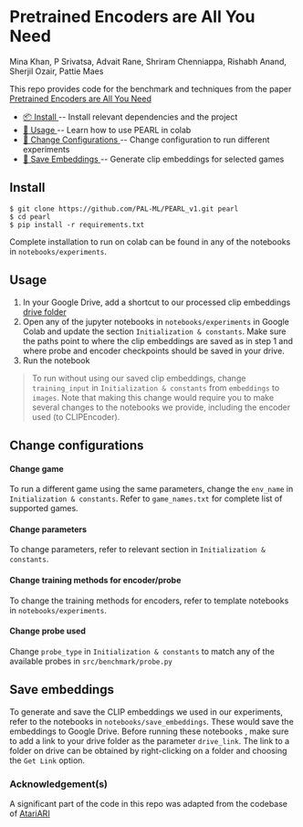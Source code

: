 # Pretrained Encoders are All You Need

Mina Khan, P Srivatsa, Advait Rane, Shriram Chenniappa, Rishabh Anand, Sherjil
Ozair, Pattie Maes

This repo provides code for the benchmark and techniques from the paper [Pretrained Encoders are All You Need](https://arxiv.org/abs/2106.05139)

* [📦 Install ](#install) -- Install relevant dependencies and the project
* [🏃 Usage ](#usage) -- Learn how to use PEARL in colab
* [🔧 Change Configurations ](#change-configurations) -- Change configuration to run different experiments
* [💾 Save Embeddings ](#save-embeddings) -- Generate clip embeddings for selected games


## Install
```shell
$ git clone https://github.com/PAL-ML/PEARL_v1.git pearl
$ cd pearl
$ pip install -r requirements.txt
```

Complete installation to run on colab can be found in any of the notebooks in `notebooks/experiments`.

## Usage

1. In your Google Drive, add a shortcut to our processed clip embeddings [drive folder](https://drive.google.com/drive/folders/1WBE9nsfDURndHh73WfaPC9rwrAqfe_GT?usp=sharing)
2. Open any of the jupyter notebooks in `notebooks/experiments` in Google Colab and update the section `Initialization & constants`. Make sure the paths point to where the clip embeddings are saved as in step 1 and where probe and encoder checkpoints should be saved in your drive.  
3. Run the notebook

> To run without using our saved clip embeddings, change `training_input` in `Initialization & constants` from `embeddings` to `images`. Note that making this change would require you to make several changes to the notebooks we provide, including the encoder used (to CLIPEncoder).

## Change configurations

#### Change game

To run a different game using the same parameters, change the `env_name` in `Initialization & constants`. Refer to `game_names.txt` for complete list of supported games.

#### Change parameters

To change parameters, refer to relevant section in `Initialization & constants`.

#### Change training methods for encoder/probe

To change the training methods for encoders, refer to template notebooks in `notebooks/experiments`.

#### Change probe used

Change `probe_type` in `Initialization & constants` to match any of the available probes in `src/benchmark/probe.py`

## Save embeddings

To generate and save the CLIP embeddings we used in our experiments, refer to the notebooks in `notebooks/save_embeddings`. These would save the embeddings to Google Drive.
Before running these notebooks , make sure to add a link to your drive folder as the parameter `drive_link`.
The link to a folder on drive can be obtained by right-clicking on a folder and choosing the `Get Link` option.

### Acknowledgement(s)

A significant part of the code in this repo was adapted from the codebase of
[AtariARI](https://github.com/mila-iqia/atari-representation-learning)
